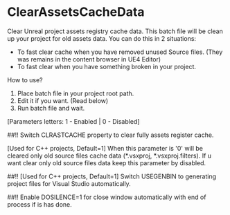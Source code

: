 # ClearAssetsCacheData


Clear Unreal project assets registry cache data. This batch file will be clean up your project for old assets data. You can do this in 2 situations:

   - To fast clear cache when you have removed unused Source files. (They was remains in the content browser in UE4 Editor)
   - To fast clear when you have something broken in your project.

How to use?

1. Place batch file in your project root path.
2. Edit it if you want. (Read below)
3. Run batch file and wait.

[Parameters letters: 1 - Enabled | 0 - Disabled]

##!! Switch CLRASTCACHE property to clear fully assets register cache.

[Used for C++ projects, Default=1] When this parameter is '0' will be cleared only old source files cache data (*.vsxproj, *.vsxproj.filters). If u want clear only old source files data keep this parameter by disabled.

##!! [Used for C++ projects, Default=1] Switch USEGENBIN to generating project files for Visual Studio automatically.

##!! Enable DOSILENCE=1 for close window automatically with end of process if is has done.

